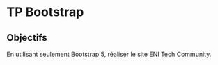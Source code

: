 # TP Bootstrap

## Objectifs

En utilisant seulement Bootstrap 5, réaliser le site ENI Tech Community.
